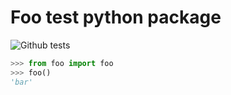 Foo test python package
=======================

![Github tests](https://github.com/seignovert/python-gh-actions/workflows/Github%20actions/badge.svg)

```python
>>> from foo import foo
>>> foo()
'bar'
```